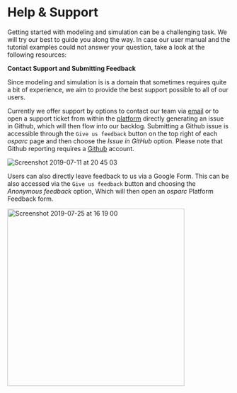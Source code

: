 # Help & Support

Getting started with modeling and simulation can be a challenging task. We will try our best to guide you along the way. In case our user manual and the tutorial examples could not answer your question, take a look at the following resources:

**Contact Support and Submitting Feedback**

Since modeling and simulation is is a domain that sometimes requires quite a bit of experience, we aim to provide the best support possible to all of our users.

Currently we offer support by options to contact our team via [email](mailto:support@osparc.io) or to open a support ticket from within the [platform](https://osparc.io) directly generating an issue in Github, which will then flow into our backlog. Submitting a Github issue is accessible through the ```Give us feedback``` button on the top right of each *osparc* page and then choose the *Issue in GitHub* option. 
Please note that Github reporting requires a [Github](https://github.com/) account.

![Screenshot 2019-07-11 at 20 45 03](../../_media/feedback.png ) <br/>

Users can also directly leave feedback to us via a Google Form. This can be also accessed via the ```Give us feedback``` button and choosing the *Anonymous feedback* option, Which will then open an *osparc* Platform Feedback form.

<img width="400" alt="Screenshot 2019-07-25 at 16 19 00" src="https://user-images.githubusercontent.com/32800795/61915117-fc9fd880-aef7-11e9-852c-798602d925a3.png">


